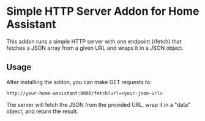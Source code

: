 # Simple HTTP Server Addon for Home Assistant

This addon runs a simple HTTP server with one endpoint (/fetch) that fetches a JSON array from a given URL and wraps it in a JSON object.

## Usage

After installing the addon, you can make GET requests to:

`http://your-home-assistant:8000/fetch?url=<your-json-url>`

The server will fetch the JSON from the provided URL, wrap it in a "data" object, and return the result.
